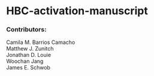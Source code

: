 # HBC-activation-manuscript


























### Contributors:

Camila M. Barrios Camacho <br>
Matthew J. Zunitch<br>
Jonathan D. Louie<br>
Woochan Jang<br>
James E. Schwob
